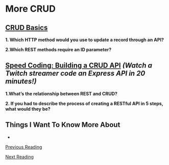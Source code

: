 # More CRUD

## [CRUD Basics](https://medium.com/geekculture/crud-operations-explained-2a44096e9c88)

**1. Which HTTP method would you use to update a record through an API?**


**2.Which REST methods require an ID parameter?**


## [Speed Coding: Building a CRUD API](https://www.youtube.com/watch?v%3DEzNcBhSv1Wo) *(Watch a Twitch streamer code an Express API in 20 minutes!)*

**1.What’s the relationship between REST and CRUD?**


**2. If you had to describe the process of creating a RESTful API in 5 steps, what would they be?**


## Things I Want To Know More About

-

[Previous Reading](./class-12.md)

[Next Reading](./class-14.md)
